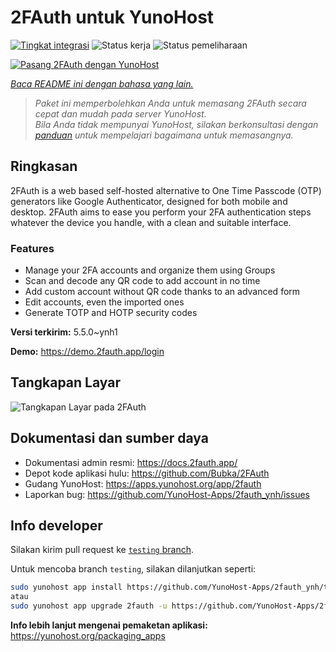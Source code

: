 <!--
N.B.: README ini dibuat secara otomatis oleh <https://github.com/YunoHost/apps/tree/master/tools/readme_generator>
Ini TIDAK boleh diedit dengan tangan.
-->

# 2FAuth untuk YunoHost

[![Tingkat integrasi](https://apps.yunohost.org/badge/integration/2fauth)](https://ci-apps.yunohost.org/ci/apps/2fauth/)
![Status kerja](https://apps.yunohost.org/badge/state/2fauth)
![Status pemeliharaan](https://apps.yunohost.org/badge/maintained/2fauth)

[![Pasang 2FAuth dengan YunoHost](https://install-app.yunohost.org/install-with-yunohost.svg)](https://install-app.yunohost.org/?app=2fauth)

*[Baca README ini dengan bahasa yang lain.](./ALL_README.md)*

> *Paket ini memperbolehkan Anda untuk memasang 2FAuth secara cepat dan mudah pada server YunoHost.*  
> *Bila Anda tidak mempunyai YunoHost, silakan berkonsultasi dengan [panduan](https://yunohost.org/install) untuk mempelajari bagaimana untuk memasangnya.*

## Ringkasan

2FAuth is a web based self-hosted alternative to One Time Passcode (OTP) generators like Google Authenticator, designed for both mobile and desktop.
2FAuth aims to ease you perform your 2FA authentication steps whatever the device you handle, with a clean and suitable interface.

### Features

- Manage your 2FA accounts and organize them using Groups
- Scan and decode any QR code to add account in no time
- Add custom account without QR code thanks to an advanced form
- Edit accounts, even the imported ones
- Generate TOTP and HOTP security codes


**Versi terkirim:** 5.5.0~ynh1

**Demo:** <https://demo.2fauth.app/login>

## Tangkapan Layar

![Tangkapan Layar pada 2FAuth](./doc/screenshots/screenshot.png)

## Dokumentasi dan sumber daya

- Dokumentasi admin resmi: <https://docs.2fauth.app/>
- Depot kode aplikasi hulu: <https://github.com/Bubka/2FAuth>
- Gudang YunoHost: <https://apps.yunohost.org/app/2fauth>
- Laporkan bug: <https://github.com/YunoHost-Apps/2fauth_ynh/issues>

## Info developer

Silakan kirim pull request ke [`testing` branch](https://github.com/YunoHost-Apps/2fauth_ynh/tree/testing).

Untuk mencoba branch `testing`, silakan dilanjutkan seperti:

```bash
sudo yunohost app install https://github.com/YunoHost-Apps/2fauth_ynh/tree/testing --debug
atau
sudo yunohost app upgrade 2fauth -u https://github.com/YunoHost-Apps/2fauth_ynh/tree/testing --debug
```

**Info lebih lanjut mengenai pemaketan aplikasi:** <https://yunohost.org/packaging_apps>
